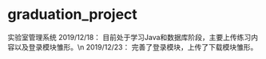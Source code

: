 # graduation_project
实验室管理系统
2019/12/18：
目前处于学习Java和数据库阶段，主要上传练习内容以及登录模块雏形。\n
2019/12/23：
完善了登录模块，上传了下载模块雏形。
